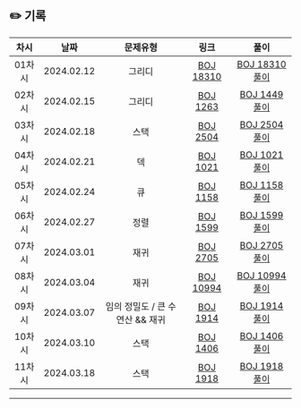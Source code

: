 ## ✏️ 기록   

| 차시 |    날짜    | 문제유형 | 링크 | 풀이 |
|:----:|:---------:|:----:|:-----:|:----:|
| 01차시 | 2024.02.12 |  그리디  | [BOJ 18310](https://www.acmicpc.net/problem/18310)  | [BOJ 18310 풀이](https://github.com/AlgoLeadMe/AlgoLeadMe-7/pull/3) |
| 02차시 | 2024.02.15 |  그리디  | [BOJ 1263](https://www.acmicpc.net/problem/1263)  | [BOJ 1449 풀이](https://github.com/AlgoLeadMe/AlgoLeadMe-7/pull/7) |
| 03차시 | 2024.02.18 |  스택  | [BOJ 2504](https://www.acmicpc.net/problem/2504)  | [BOJ 2504 풀이](https://github.com/AlgoLeadMe/AlgoLeadMe-7/pull/9) |
| 04차시 | 2024.02.21 |  덱  | [BOJ 1021](https://www.acmicpc.net/problem/1021)  | [BOJ 1021 풀이](https://github.com/AlgoLeadMe/AlgoLeadMe-7/pull/12) |
| 05차시 | 2024.02.24 |  큐  | [BOJ 1158](https://www.acmicpc.net/problem/1158)  | [BOJ 1158 풀이](https://github.com/AlgoLeadMe/AlgoLeadMe-7/pull/16) |
| 06차시 | 2024.02.27 |  정렬  | [BOJ 1599](https://www.acmicpc.net/problem/1599)  | [BOJ 1599 풀이](https://github.com/AlgoLeadMe/AlgoLeadMe-7/pull/21) |
| 07차시 | 2024.03.01 |  재귀  | [BOJ 2705](https://www.acmicpc.net/problem/2705)  | [BOJ 2705 풀이](https://github.com/AlgoLeadMe/AlgoLeadMe-7/pull/23) |
| 08차시 | 2024.03.04 |  재귀  | [BOJ 10994](https://www.acmicpc.net/problem/10994)  | [BOJ 10994 풀이](https://github.com/AlgoLeadMe/AlgoLeadMe-7/pull/27) |
| 09차시 | 2024.03.07 |  임의 정밀도 / 큰 수 연산 && 재귀  | [BOJ 1914](https://www.acmicpc.net/problem/1914)  | [BOJ 1914 풀이](https://github.com/AlgoLeadMe/AlgoLeadMe-7/pull/29) |
| 10차시 | 2024.03.10 |  스택  | [BOJ 1406](https://www.acmicpc.net/problem/1406)  | [BOJ 1406 풀이](https://github.com/AlgoLeadMe/AlgoLeadMe-7/pull/31) |
| 11차시 | 2024.03.18 |  스택  | [BOJ 1918](https://www.acmicpc.net/problem/1918)  | [BOJ 1918 풀이](https://github.com/AlgoLeadMe/AlgoLeadMe-7/pull/36) |
---
